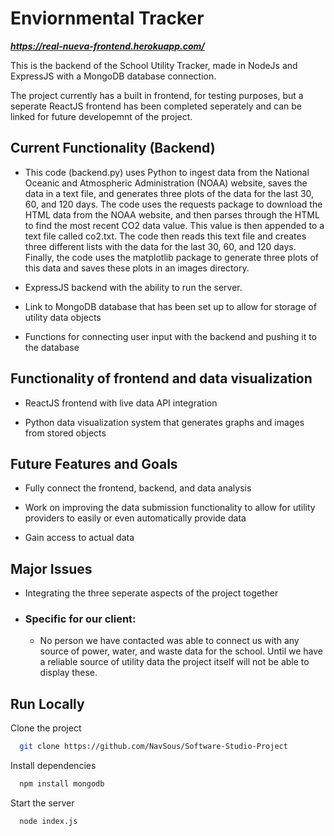 
# Enviornmental Tracker

***https://real-nueva-frontend.herokuapp.com/***

This is the backend of the School Utility Tracker, made in NodeJs and ExpressJS with a MongoDB database connection.

The project currently has a built in frontend, for testing purposes, but a seperate ReactJS frontend has been completed seperately and can be linked for future developemnt of the project.





## Current Functionality (Backend)

- This code (backend.py) uses Python to ingest data from the National Oceanic and Atmospheric Administration (NOAA) website, saves the data in a text file, and generates three plots of the data for the last 30, 60, and 120 days. The code uses the requests package to download the HTML data from the NOAA website, and then parses through the HTML to find the most recent CO2 data value. This value is then appended to a text file called co2.txt. The code then reads this text file and creates three different lists with the data for the last 30, 60, and 120 days. Finally, the code uses the matplotlib package to generate three plots of this data and saves these plots in an images directory.

- ExpressJS backend with the ability to run the server.

- Link to MongoDB database that has been set up to allow for storage of utility data objects

- Functions for connecting user input with the backend and pushing it to the database

## Functionality of frontend and data visualization

- ReactJS frontend with live data API integration

- Python data visualization system that generates graphs and images from stored objects

## Future Features and Goals

- Fully connect the frontend, backend, and data analysis

- Work on improving the data submission functionality to allow for utility providers to easily or even automatically provide data

- Gain access to actual data

## Major Issues

- Integrating the three seperate aspects of the project together

- ### Specific for our client: 

    - No person we have contacted was able to connect us with any source of power, water, and waste data for the school. Until we have a reliable source of utility data the project itself will not be able to display these. 

## Run Locally

Clone the project

```bash
  git clone https://github.com/NavSous/Software-Studio-Project
```

Install dependencies

```bash
  npm install mongodb
```

Start the server

```bash
  node index.js
```

